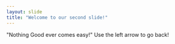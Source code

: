 ```yaml
---
layout: slide
title: "Welcome to our second slide!"
---
```

"Nothing Good ever comes easy!"
Use the left arrow to go back!

